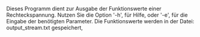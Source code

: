 Dieses Programm dient zur Ausgabe der Funktionswerte einer Rechteckspannung. Nutzen Sie die Option '-h', für Hilfe, oder '-e', für die Eingabe der benötigten Parameter. Die Funktionswerte werden in der Datei: output_stream.txt gespeichert,
